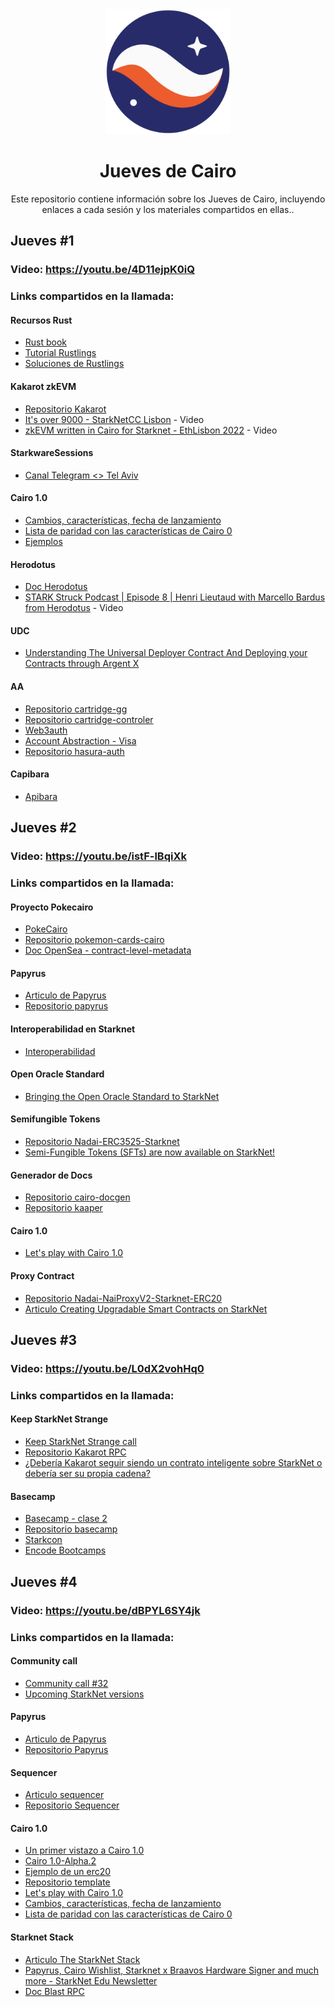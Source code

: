 <div align="center">
  <img alt="starknet logo" src="./assets/starknet.png" width="200" >
  <h1 align="center">Jueves de Cairo</h1>
  <p align="center">Este repositorio contiene información sobre los Jueves de Cairo, incluyendo enlaces a cada sesión y los materiales compartidos en ellas..</p>
</div>

## Jueves #1 

### Video: https://youtu.be/4D11ejpK0iQ

### Links compartidos en la llamada: 

#### Recursos Rust
- [Rust book](https://doc.rust-lang.org/book)
- [Tutorial Rustlings](https://github.com/rust-lang/rustlings)
- [Soluciones de Rustlings](https://github.com/ArturVargas/rustlings)

#### Kakarot zkEVM
- [Repositorio Kakarot](https://github.com/sayajin-labs/kakarot)
- [It's over 9000 - StarkNetCC Lisbon](https://www.youtube.com/watch?v=GPWP0WolABs) - Video
- [zkEVM written in Cairo for Starknet - EthLisbon 2022](https://www.youtube.com/watch?v=kkM5yNFgNh4) - Video

#### StarkwareSessions
- [Canal Telegram <> Tel Aviv ](https://t.me/StarkWareSassions2023)

#### Cairo 1.0
- [Cambios, características, fecha de lanzamiento](https://extropy-io.medium.com/cairo-1-0-changes-features-release-date-15a266d7b919)
- [Lista de paridad con las características de Cairo 0](https://github.com/starkware-libs/cairo/blob/main/docs/FEATURE_PARITY.md)
- [Ejemplos](https://github.com/starkware-libs/cairo/tree/main/examples)

#### Herodotus
- [Doc Herodotus](https://docs.herodotus.dev/herodotus-docs)
- [STARK Struck Podcast | Episode 8 | Henri Lieutaud with Marcello Bardus from Herodotus](https://www.youtube.com/watch?v=ozt6JDaFUbQ) - Video

#### UDC
- [Understanding The Universal Deployer Contract And Deploying your Contracts through Argent X](https://www.argent.xyz/blog/understanding-the-universal-deployer-contract)

#### AA
- [Repositorio cartridge-gg](https://github.com/cartridge-gg)
- [Repositorio cartridge-controler](https://github.com/cartridge-gg/cartridge-controller)
- [Web3auth](https://web3auth.io/)
- [Account Abstraction - Visa](https://twitter.com/StarkNetEs/status/1605349370852913152?t=MiPrzE940AbGF7CH06EbKg&s=19)
- [Repositorio hasura-auth](https://github.com/nhost/hasura-auth)

#### Capibara
- [Apibara](https://www.apibara.com/)

## Jueves #2 

### Video: https://youtu.be/istF-lBqiXk

### Links compartidos en la llamada: 

#### Proyecto Pokecairo
- [PokeCairo](https://pokecairo-cards.com)
- [Repositorio pokemon-cards-cairo](https://github.com/sdgalvan/pokemon-cards-cairo)
- [Doc OpenSea - contract-level-metadata](https://docs.opensea.io/docs/contract-level-metadata)

#### Papyrus
- [Articulo de Papyrus](https://medium.com/starkware/papyrus-an-open-source-starknet-full-node-396f7cd90202)
- [Repositorio papyrus](https://github.com/starkware-libs/papyrus)

#### Interoperabilidad en Starknet
- [Interoperabilidad](https://medium.com/@amherst_labs/journey-with-gereg%C3%A8-ibc-between-cosmos-hub-and-l2-zk-rollups-392d7cb9555e)

#### Open Oracle Standard
- [Bringing the Open Oracle Standard to StarkNet](https://medium.com/@EmpiricNetwork/bringing-the-open-oracle-standard-to-starknet-3293e848e8a8)

#### Semifungible Tokens
- [Repositorio Nadai-ERC3525-Starknet](https://github.com/Nadai2010/Nadai-ERC3525-Starknet)
- [Semi-Fungible Tokens (SFTs) are now available on StarkNet!](https://carbonable.medium.com/semi-fungible-tokens-sfts-are-now-available-on-starknet-2e108594216f)

#### Generador de Docs
- [Repositorio cairo-docgen](https://github.com/nostrafinance/cairo-docgen)
- [Repositorio kaaper](https://github.com/onlydustxyz/kaaper)

#### Cairo 1.0
- [Let's play with Cairo 1.0](https://twitter.com/DrSpacemn/status/1612937340313571328)

#### Proxy Contract
- [Repositorio Nadai-NaiProxyV2-Starknet-ERC20](https://github.com/Nadai2010/Nadai-NaiProxyV2-Starknet-ERC20)
- [Articulo Creating Upgradable Smart Contracts on StarkNet](https://medium.com/starknet-edu/creating-upgradable-smart-contracts-on-starknet-12b7d9bd60c7)

## Jueves #3 

### Video: https://youtu.be/L0dX2vohHq0

### Links compartidos en la llamada: 

#### Keep StarkNet Strange
- [Keep StarkNet Strange call](https://us02web.zoom.us/j/9966382969)
- [Repositorio Kakarot RPC](https://github.com/sayajin-labs/kakarot-rpc)
- [¿Debería Kakarot seguir siendo un contrato inteligente sobre StarkNet o debería ser su propia cadena?
](https://twitter.com/ETazou/status/1615748349386162179)
#### Basecamp
- [Basecamp - clase 2](https://www.youtube.com/watch?v=AxZAunyXfbQ)
- [Repositorio basecamp](https://github.com/starknet-edu/basecamp)
- [Starkcon](https://www.youtube.com/@starkcon)
- [Encode Bootcamps](https://www.encode.club/encode-bootcamps)

## Jueves #4

### Video: https://youtu.be/dBPYL6SY4jk

### Links compartidos en la llamada: 

#### Community call
- [Community call #32](https://twitter.com/StarkWareLtd/status/1617871862763229185)
- [Upcoming StarkNet versions](https://docs.starknet.io/documentation/starknet_versions/upcoming_versions/#what_to_expect)

#### Papyrus
- [Articulo de Papyrus](https://medium.com/starkware/papyrus-an-open-source-starknet-full-node-396f7cd90202)
- [Repositorio Papyrus](https://github.com/starkware-libs/papyrus)

#### Sequencer
- [Articulo sequencer](https://starkware.medium.com/starknets-new-sequencer-339e63845003)
- [Repositorio Sequencer](https://github.com/starkware-libs/blockifier)

#### Cairo 1.0
- [Un primer vistazo a Cairo 1.0](https://medium.com/nethermind-eth/a-first-look-at-cairo-1-0-a-safer-stronger-simpler-provable-programming-language-892ce4c07b38)
- [Cairo 1.0-Alpha.2](https://starkware.medium.com/cairo-1-0-alpha-2-new-release-is-coming-d9a8c2b0ca)
- [Ejemplo de un erc20](https://github.com/starkware-libs/cairo/blob/main/crates/cairo-lang-starknet/test_data/erc20.cairo)
- [Repositorio template](https://github.com/ExtropyIO/cairo-1-template)
- [Let's play with Cairo 1.0](https://twitter.com/DrSpacemn/status/1612937340313571328)
- [Cambios, características, fecha de lanzamiento](https://extropy-io.medium.com/cairo-1-0-changes-features-release-date-15a266d7b919)
- [Lista de paridad con las características de Cairo 0](https://github.com/starkware-libs/cairo/blob/main/docs/FEATURE_PARITY.md)

#### Starknet Stack
- [Articulo The StarkNet Stack](https://medium.com/starknet-edu/the-starknet-stack-7b0d70a7e1d4)
- [Papyrus, Cairo Wishlist, Starknet x Braavos Hardware Signer and much more - StarkNet Edu Newsletter](https://starknet.substack.com/p/papyrus-cairo-wishlist-starknet-x?utm_source=post-email-title&publication_id=1059528&post_id=97149701&isFreemail=true&utm_medium=email)
- [Doc Blast RPC](https://docs.blastapi.io/blast-documentation/readme)